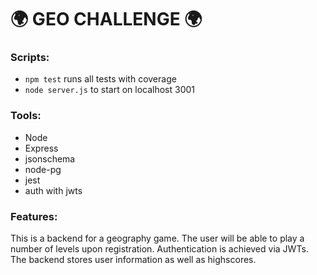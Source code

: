 # :earth_africa: GEO CHALLENGE :earth_africa:

### Scripts:

- `npm test` runs all tests with coverage
- `node server.js` to start on localhost 3001

### Tools:

- Node
- Express
- jsonschema
- node-pg
- jest
- auth with jwts

### Features:

This is a backend for a geography game. The user will be able to play a number of levels upon registration. Authentication is achieved via JWTs. The backend stores user information as well as highscores.
